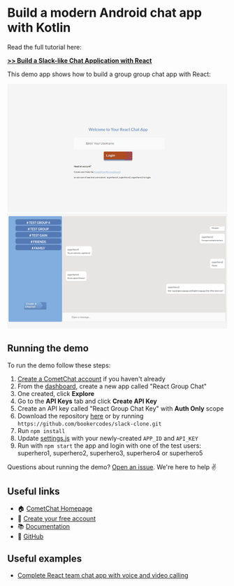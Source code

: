 # Build a modern Android chat app with Kotlin

Read the full tutorial here:

[**>> Build a Slack-like Chat Application with React**](https://paper.dropbox.com/doc/Build-a-Slack-like-Chat-Application-with-React--AXxbIL36hpeuN6nriJkQjY2XAg-tzBR56afFoHKvCKeOIYVm)

This demo app shows how to build a group group chat app with React:

![alt text](screenshots/login.png "Logo Title Text 1")
![alt text](screenshots/react-chat-app.png "Logo Title Text 1")


## Running the demo

To run the demo follow these steps:

1. [Create a CometChat account](https://app.cometchat.com) if you haven't already
2. From the [dashboard](https://app.cometchat.com/#/apps), create a new app called "React Group Chat"
3. One created, click **Explore**
4. Go to the **API Keys** tab and click **Create API Key**
5. Create an API key called "React Group Chat Key" with **Auth Only** scope
4. Download the repository [here](https://github.com/bookercodes/slack-clone/archive/master.zip) or by running `https://github.com/bookercodes/slack-clone.git`
5. Run `npm install`
5. Update [settings.js](https://github.com/bookercodes/slack-clone/blob/master/src/settings.js) with your newly-created `APP_ID` and `API_KEY`
6. Run with `npm start` the app and login with one of the test users: superhero1, superhero2, superhero3, superhero4 or superhero5

Questions about running the demo? [Open an issue](https://github.com/bookercodes/slack-clone/issues). We're here to help ✌️


## Useful links

- 🏠 [CometChat Homepage](https://cometchat.com/pro)
- 🚀 [Create your free account](https://app.cometchat.com/#/register)
- 📚 [Documentation](https://prodocs.cometchat.com/docs)
- 👾 [GitHub](https://github.com/CometChat-Pro)


## Useful examples

* [Complete React team chat app with voice and video calling](https://github.com/cometchat-pro/javascript-reactjs-chat-app)





